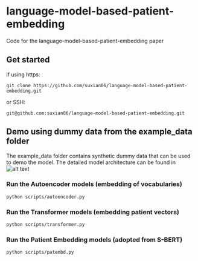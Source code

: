 # language-model-based-patient-embedding
Code for the language-model-based-patient-embedding paper

## Get started
if using https:
``````
git clone https://github.com/suxian06/language-model-based-patient-embedding.git
``````
or SSH:
``````
git@github.com:suxian06/language-model-based-patient-embedding.git
``````

## Demo using dummy data from the example_data folder

The example_data folder contains synthetic dummy data that can be used to demo
the model. The detailed model architecture can be found in
![alt text](https://https://github.com/suxian06/language-model-based-patient-embedding/design/blob/main/model_architecture.png?raw=true)
### Run the Autoencoder models (embedding of vocabularies)
``````
python scripts/autoencoder.py

``````

### Run the Transformer models (embedding patient vectors)

``````
python scripts/transformer.py

``````
### Run the Patient Embedding models (adopted from S-BERT)

``````
python scripts/patembd.py

``````
